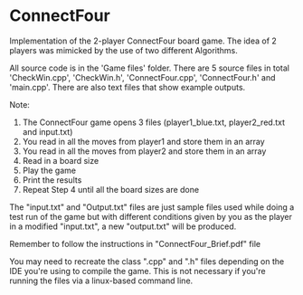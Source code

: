 # ConnectFour
Implementation of the 2-player ConnectFour board game. The idea of 2 players was mimicked by the use of two different Algorithms.


All source code is in the 'Game files' folder. There are 5 source files in total 'CheckWin.cpp', 'CheckWin.h', 'ConnectFour.cpp', 
'ConnectFour.h' and 'main.cpp'. There are also text files that show example outputs. 

Note:
1) The ConnectFour game opens 3 files (player1_blue.txt, player2_red.txt and input.txt)
2) You read in all the moves from player1 and store them in an array
3) You read in all the moves from player2 and store them in an array
4) Read in a board size
5) Play the game
6) Print the results
4) Repeat Step 4 until all the board sizes are done

The "input.txt" and "Output.txt" files are just sample files used while doing a test run of the game
but with different conditions given by you as the player in a modified "input.txt", a new "output.txt" 
will be produced.

Remember to follow the instructions in "ConnectFour_Brief.pdf" file

You may need to recreate the class ".cpp" and ".h" files depending on the IDE you're using to compile the game. This
is not necessary if you're running the files via a linux-based command line.
